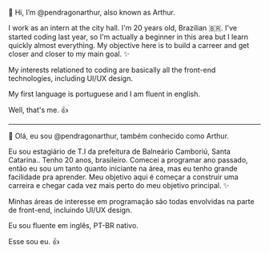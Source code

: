 👋 Hi, I’m @pendragonarthur, also known as Arthur.

I work as an intern at the city hall. I'm 20 years old, Brazilian 🇧🇷. I've started coding last year, so I'm actually 
a beginner in this area but I learn quickly almost everything. My objective here is to build a carreer and get closer and closer to my main goal. ✨

My interests relationed to coding are basically all the front-end technologies, including UI/UX design.

My first language is portuguese and I am fluent in english. 

Well, that's me. 👍

------------------------------------

👋 Olá, eu sou @pendragonarthur, também conhecido como Arthur.

Eu sou estagiário de T.I da prefeitura de Balneário Camboriú, Santa Catarina.. Tenho 20 anos, brasileiro. Comecei a programar ano passado, então eu sou um tanto quanto iniciante na área, mas eu tenho grande facilidade pra aprender. Meu objetivo aqui é começar a construir uma carreira e chegar cada vez mais perto do meu objetivo principal. ✨

Minhas áreas de interesse em programação são todas envolvidas na parte de front-end, incluindo UI/UX design.

Eu sou fluente em inglês, PT-BR nativo.

Esse sou eu. 👍
